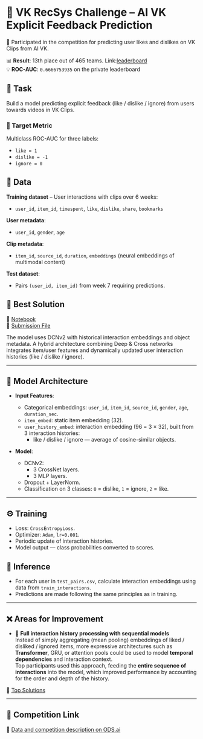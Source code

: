 # 🎯 VK RecSys Challenge – AI VK Explicit Feedback Prediction

🧠 Participated in the competition for predicting user likes and dislikes on VK Clips from AI VK.

📊 **Result**: 13th place out of 465 teams. Link:[leaderboard](https://ods.ai/competitions/aivkchallenge/leaderboard/private)  
💡 **ROC-AUC**: `0.6666753935` on the private leaderboard

## 📝 Task

Build a model predicting explicit feedback (like / dislike / ignore) from users towards videos in VK Clips.

### 🎯 Target Metric
Multiclass ROC-AUC for three labels:  
- `like = 1`  
- `dislike = -1`  
- `ignore = 0`

## 📂 Data

**Training dataset** – User interactions with clips over 6 weeks:  
- `user_id`, `item_id`, `timespent`, `like`, `dislike`, `share`, `bookmarks`

**User metadata**:
- `user_id`, `gender`, `age`

**Clip metadata**:
- `item_id`, `source_id`, `duration`, `embeddings` (neural embeddings of multimodal content)

**Test dataset**:
- Pairs `(user_id, item_id)` from week 7 requiring predictions.

## 🧠 Best Solution

🔗 [Notebook](https://github.com/nickalymov/vk_recsys_hackathon/blob/main/8.1_test.ipynb)  
🔗 [Submission File](https://github.com/nickalymov/vk_recsys_hackathon/blob/main/8.1_test_e0.csv.7z)

The model uses DCNv2 with historical interaction embeddings and object metadata. A hybrid architecture combining Deep & Cross networks integrates item/user features and dynamically updated user interaction histories (like / dislike / ignore).

---

## 🔧 Model Architecture

- **Input Features**:
  - Categorical embeddings: `user_id`, `item_id`, `source_id`, `gender`, `age`, `duration_sec`.
  - `item_embed`: static item embedding (32).
  - `user_history_embed`: interaction embedding (96 = 3 × 32), built from 3 interaction histories:
    - like / dislike / ignore — average of cosine-similar objects.

- **Model**:
  - DCNv2:
    - 3 CrossNet layers.
    - 3 MLP layers.
  - Dropout + LayerNorm.
  - Classification on 3 classes: `0` = dislike, `1` = ignore, `2` = like.

---

## ⚙️ Training

- Loss: `CrossEntropyLoss`.
- Optimizer: `Adam`, `lr=0.001`.
- Periodic update of interaction histories.
- Model output — class probabilities converted to scores.

## 🧪 Inference

- For each user in `test_pairs.csv`, calculate interaction embeddings using data from `train_interactions`.
- Predictions are made following the same principles as in training.

---

## ❌ Areas for Improvement

- 🎥 **Full interaction history processing with sequential models**  
  Instead of simply aggregating (mean pooling) embeddings of liked / disliked / ignored items, more expressive architectures such as **Transformer**, GRU, or attention pools could be used to model **temporal dependencies** and interaction context.  
  Top participants used this approach, feeding the **entire sequence of interactions** into the model, which improved performance by accounting for the order and depth of the history.

🔗 [Top Solutions](https://ods.ai/competitions/aivkchallenge/video)

---

## 📎 Competition Link

🔗 [Data and competition description on ODS.ai](https://ods.ai/competitions/aivkchallenge/dataset)
